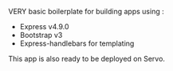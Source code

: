 VERY basic boilerplate for building apps using :
- Express v4.9.0
- Bootstrap v3
- Express-handlebars for templating

This app is also ready to be deployed on Servo.
